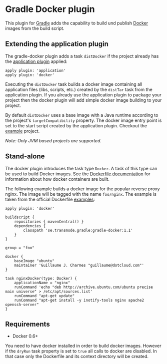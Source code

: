 # Gradle Docker plugin

This plugin for [Gradle](http://www.gradle.org/) adds the capability to build und publish [Docker](http://docker.io/) images from the build script.


## Extending the application plugin
The gradle-docker plugin adds a task `distDocker` if the project already has the [application plugin](http://www.gradle.org/docs/current/userguide/application_plugin.html) applied:

    apply plugin: 'application'
    apply plugin: 'docker'

Executing the `distDocker` task builds a docker image containing all application files (libs, scripts, etc.) created by the `distTar` task from the application plugin. If you already use the application plugin to package your project then the docker plugin will add simple docker image building to your project.

By default `distDocker` uses a base image with a Java runtime according to the project's `targetCompatibility` property. The docker image entry point is set to the start script created by the application plugin. Checkout the [example](example/) project.

*Note: Only JVM based projects are supported.*


## Stand-alone
The docker plugin introduces the task type `Docker`. A task of this type can be used to build Docker images. See the [Dockerfile documentation](http://docs.docker.io/en/latest/use/builder/) for information about how docker containers are built.

The following example builds a docker image for the popular reverse proxy nginx. The image will be tagged with the name `foo/nginx`. The example is taken from the official Dockerfile [examples](http://docs.docker.io/en/latest/use/builder/#dockerfile-examples):


    apply plugin: 'docker'

    buildscript {
        repositories { mavenCentral() }
        dependencies {
            classpath 'se.transmode.gradle:gradle-docker:1.1'
        }
    }
    
    group = "foo"
    
    docker {
        baseImage "ubuntu"
        maintainer 'Guillaume J. Charmes "guillaume@dotcloud.com"'
    }

    task nginxDocker(type: Docker) {
        applicationName = "nginx"
        runCommand 'echo "deb http://archive.ubuntu.com/ubuntu precise main universe" > /etc/apt/sources.list'
        runCommand "apt-get update"
        runCommand "apt-get install -y inotify-tools nginx apache2 openssh-server"
    }
    
    
## Requirements
* Docker 0.6+

You need to have docker installed in order to build docker images. However if the `dryRun` task property is set to `true`  all calls to docker are disabled. In that case only the Dockerfile and its context directory will be created.


